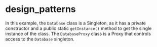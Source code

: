 # design_patterns

In this example, the `Database` class is a Singleton, as it has a private constructor and a public static `getInstance()` method to get the single instance of the class. The `DatabaseProxy` class is a Proxy that controls access to the `Database` singleton.